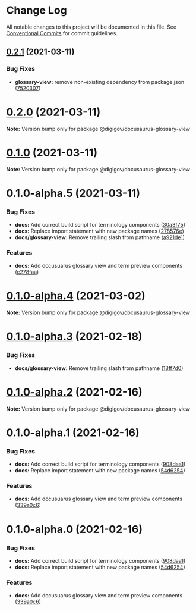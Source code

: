 # Change Log

All notable changes to this project will be documented in this file.
See [Conventional Commits](https://conventionalcommits.org) for commit guidelines.

## [0.2.1](https://gitlab.grnet.gr/devs/digigov/digigov-sdk/compare/@digigov/docusaurus-glossary-view@0.2.0...@digigov/docusaurus-glossary-view@0.2.1) (2021-03-11)


### Bug Fixes

* **glossary-view:** remove non-existing dependency from package.json ([7520307](https://gitlab.grnet.gr/devs/digigov/digigov-sdk/commit/752030744d73290c9c2f96d0b752e3cda0d0675c))





# [0.2.0](https://gitlab.grnet.gr/devs/digigov/digigov-sdk/compare/@digigov/docusaurus-glossary-view@0.1.0...@digigov/docusaurus-glossary-view@0.2.0) (2021-03-11)

**Note:** Version bump only for package @digigov/docusaurus-glossary-view





# [0.1.0](https://gitlab.grnet.gr/devs/digigov/digigov-sdk/compare/@digigov/docusaurus-glossary-view@0.1.0-alpha.5...@digigov/docusaurus-glossary-view@0.1.0) (2021-03-11)

**Note:** Version bump only for package @digigov/docusaurus-glossary-view





# 0.1.0-alpha.5 (2021-03-11)


### Bug Fixes

* **docs:** Add correct build script for terminology components ([30a3f75](https://gitlab.grnet.gr/devs/digigov/digigov-sdk/commit/30a3f7596f89e9f4b7b150bdaaa1f3f2f467c0f9))
* **docs:** Replace import statement with new package names ([278576e](https://gitlab.grnet.gr/devs/digigov/digigov-sdk/commit/278576e0e33c3df82f0493c35669e128673e3be8))
* **docs/glossary-view:** Remove trailing slash from pathname ([a921de1](https://gitlab.grnet.gr/devs/digigov/digigov-sdk/commit/a921de14b2eb42b6f680a850c2d40b6853195cd8))


### Features

* **docs:** Add docusuarus glossary view and term preview components ([c278faa](https://gitlab.grnet.gr/devs/digigov/digigov-sdk/commit/c278faaa3bd470962dcd70b365e71384d182fa70))





# [0.1.0-alpha.4](https://gitlab.grnet.gr/devs/digigov/digigov-sdk/compare/@digigov/docusaurus-glossary-view@0.1.0-alpha.3...@digigov/docusaurus-glossary-view@0.1.0-alpha.4) (2021-03-02)

**Note:** Version bump only for package @digigov/docusaurus-glossary-view





# [0.1.0-alpha.3](https://gitlab.grnet.gr/devs/digigov/digigov-sdk/compare/@digigov/docusaurus-glossary-view@0.1.0-alpha.2...@digigov/docusaurus-glossary-view@0.1.0-alpha.3) (2021-02-18)


### Bug Fixes

* **docs/glossary-view:** Remove trailing slash from pathname ([18ff7d0](https://gitlab.grnet.gr/devs/digigov/digigov-sdk/commit/18ff7d0b6f9aabbc69b64092c948a2623b3ecb6d))





# [0.1.0-alpha.2](https://gitlab.grnet.gr/devs/digigov/digigov-sdk/compare/@digigov/docusaurus-glossary-view@0.1.0-alpha.1...@digigov/docusaurus-glossary-view@0.1.0-alpha.2) (2021-02-16)

**Note:** Version bump only for package @digigov/docusaurus-glossary-view





# 0.1.0-alpha.1 (2021-02-16)


### Bug Fixes

* **docs:** Add correct build script for terminology components ([908daa1](https://gitlab.grnet.gr/devs/digigov/digigov-sdk/commit/908daa1edec9a3a816d2c129abbc851b0f6222d4))
* **docs:** Replace import statement with new package names ([54d6254](https://gitlab.grnet.gr/devs/digigov/digigov-sdk/commit/54d62540d8df059c8bb329b51d98f3739504b043))


### Features

* **docs:** Add docusuarus glossary view and term preview components ([339a0c6](https://gitlab.grnet.gr/devs/digigov/digigov-sdk/commit/339a0c67638c84d6e87081797719cfd194205a8b))





# 0.1.0-alpha.0 (2021-02-16)


### Bug Fixes

* **docs:** Add correct build script for terminology components ([908daa1](https://gitlab.grnet.gr/devs/digigov/digigov-sdk/commit/908daa1edec9a3a816d2c129abbc851b0f6222d4))
* **docs:** Replace import statement with new package names ([54d6254](https://gitlab.grnet.gr/devs/digigov/digigov-sdk/commit/54d62540d8df059c8bb329b51d98f3739504b043))


### Features

* **docs:** Add docusuarus glossary view and term preview components ([339a0c6](https://gitlab.grnet.gr/devs/digigov/digigov-sdk/commit/339a0c67638c84d6e87081797719cfd194205a8b))
